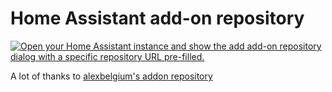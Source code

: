 # Home Assistant add-on repository

[![Open your Home Assistant instance and show the add add-on repository dialog with a specific repository URL pre-filled.](https://my.home-assistant.io/badges/supervisor_add_addon_repository.svg)](https://my.home-assistant.io/redirect/supervisor_add_addon_repository/?repository_url=https%3A%2F%2Fgithub.com%2FDDanii%2FHA-Add-ons-by-DDanii)

A lot of thanks to [alexbelgium's addon repository](https://github.com/alexbelgium/hassio-addons)
